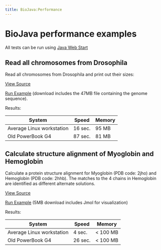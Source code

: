```yaml
---
title: BioJava:Performance
---
```


BioJava performance examples
============================

All tests can be run using [Java Web
Start](http://java.sun.com/products/javawebstart/)

Read all chromosomes from Drosophila
------------------------------------

Read all chromosomes from Drosophila and print out their sizes:

[View Source](BioJava:Performance:ReadDrosophila "wikilink")

[Run
Example](http://www.biojava.org/download/performance/biojava-test.jnlp)
(download includes the 47MB file containing the genome sequence).

Results:

| System                    | Speed   | Memory |
|---------------------------|---------|--------|
| Average Linux workstation | 16 sec. | 95 MB  |
| Old PowerBook G4          | 87 sec. | 81 MB  |

Calculate structure alignment of Myoglobin and Hemoglobin
---------------------------------------------------------

Calculate a protein structure alignment for Myoglobin (PDB code: 2jho)
and Hemoglobin (PDB code: 2hhb). The matches to the 4 chains in
Hemoglobin are identified as different alternate solutions.

[View Source](BioJava:Performance:AlignMyoHemo "wikilink")

[Run
Example](http://www.biojava.org/download/performance/biojava-structure-example1.jnlp)
(5MB download includes Jmol for visualization)

Results:

| System                    | Speed   | Memory    |
|---------------------------|---------|-----------|
| Average Linux workstation | 4 sec.  | \< 100 MB |
| Old PowerBook G4          | 26 sec. | \< 100 MB |


